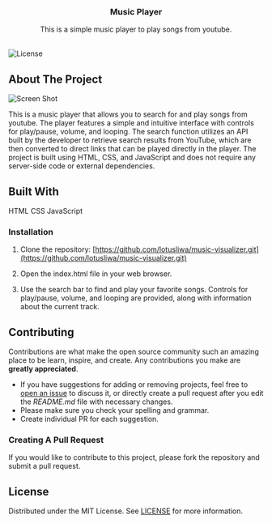 <br/>
<p align="center">
  <h3 align="center">Music Player</h3>

  <p align="center">
    This is a simple music player to play songs from youtube.
    <br/>
    <br/>
  </p>
</p>

![License](https://img.shields.io/github/license/lotusliwa/music-visualizer)

## About The Project

![Screen Shot](https://i.ibb.co/MSG7Pph/Untitled.png)

This is a music player that allows you to search for and play songs from youtube. The player features a simple and intuitive interface with controls for play/pause, volume, and looping. The search function utilizes an API built by the developer to retrieve search results from YouTube, which are then converted to direct links that can be played directly in the player. The project is built using HTML, CSS, and JavaScript and does not require any server-side code or external dependencies.

## Built With

HTML
CSS
JavaScript

### Installation

1. Clone the repository: [https://github.com/lotusliwa/music-visualizer.git](https://github.com/lotusliwa/music-visualizer.git)

3. Open the index.html file in your web browser.

4. Use the search bar to find and play your favorite songs. Controls for play/pause, volume, and looping are provided, along with information about the current track.

## Contributing

Contributions are what make the open source community such an amazing place to be learn, inspire, and create. Any contributions you make are **greatly appreciated**.
* If you have suggestions for adding or removing projects, feel free to [open an issue](https://github.com/lotusliwa/music-visualizer/issues/new) to discuss it, or directly create a pull request after you edit the *README.md* file with necessary changes.
* Please make sure you check your spelling and grammar.
* Create individual PR for each suggestion.

### Creating A Pull Request

If you would like to contribute to this project, please fork the repository and submit a pull request.

## License

Distributed under the MIT License. See [LICENSE](https://github.com/lotusliwa/music-visualizer/blob/master/LICENSE) for more information.
